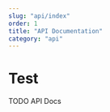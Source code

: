 ```yaml
---
slug: "api/index"
order: 1
title: "API Documentation"
category: "api"
---
```


# Test

TODO API Docs
